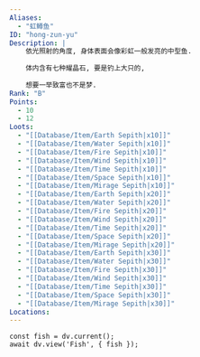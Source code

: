 ```yaml
---
Aliases:
  - "虹鳟鱼"
ID: "hong-zun-yu"
Description: |
    依光照射的角度, 身体表面会像彩虹一般发亮的中型鱼.
    
    体内含有七种耀晶石, 要是钓上大只的,
    
    想要一举致富也不是梦.
Rank: "B"
Points:
  - 10
  - 12
Loots:
  - "[[Database/Item/Earth Sepith|x10]]"
  - "[[Database/Item/Water Sepith|x10]]"
  - "[[Database/Item/Fire Sepith|x10]]"
  - "[[Database/Item/Wind Sepith|x10]]"
  - "[[Database/Item/Time Sepith|x10]]"
  - "[[Database/Item/Space Sepith|x10]]"
  - "[[Database/Item/Mirage Sepith|x10]]"
  - "[[Database/Item/Earth Sepith|x20]]"
  - "[[Database/Item/Water Sepith|x20]]"
  - "[[Database/Item/Fire Sepith|x20]]"
  - "[[Database/Item/Wind Sepith|x20]]"
  - "[[Database/Item/Time Sepith|x20]]"
  - "[[Database/Item/Space Sepith|x20]]"
  - "[[Database/Item/Mirage Sepith|x20]]"
  - "[[Database/Item/Earth Sepith|x30]]"
  - "[[Database/Item/Water Sepith|x30]]"
  - "[[Database/Item/Fire Sepith|x30]]"
  - "[[Database/Item/Wind Sepith|x30]]"
  - "[[Database/Item/Time Sepith|x30]]"
  - "[[Database/Item/Space Sepith|x30]]"
  - "[[Database/Item/Mirage Sepith|x30]]"
Locations:
---
```

```dataviewjs
const fish = dv.current();
await dv.view('Fish', { fish });
```